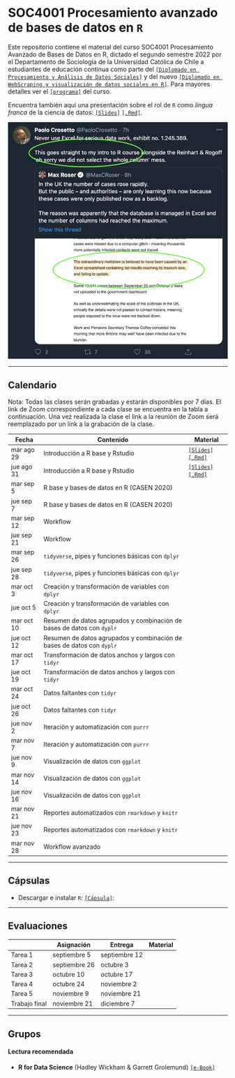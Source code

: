 # SOC4001 Procesamiento avanzado de bases de datos en `R`
Este repositorio contiene el material del curso SOC4001 Procesamiento Avanzado de Bases de Datos en R, dictado el segundo semestre 2022 por el Departamento de Sociología de la Universidad Católica de Chile a estudiantes de educación continua como parte del [`[Diplomado en Procesamiento y Análisis de Datos Sociales]`](https://educacioncontinua.uc.cl/41343-ficha-diplomado-en-procesamiento-y-analisis-de-datos-sociales) y del nuevo [`[Diplomado en WebScraping y visualización de datos sociales en R]`](https://educacioncontinua.uc.cl/programas/diplomado-en-webscraping-y-visualizacion-de-datos-sociales-en-r/). Para mayores detalles ver el [`[programa]`](files/syllabus_soc4001.pdf) del curso.

Encuentra también aquí una presentación sobre el rol de `R` como *lingua franca* de la ciencia de datos: [`[Slides]`](https://mebucca.github.io/dar_soc4001/slides/presentation/presentation#1) [`[.Rmd]`](slides/presentation/presentation.Rmd). 


![useR](files/useR.png)

---
## Calendario

Nota: Todas las clases serán grabadas y estarán disponibles por 7 días. El link de Zoom correspondiente a cada clase se encuentra en la tabla a continuación. Una vez realizada la clase el link a la reunión de Zoom será reemplazado por un link a la grabación de la clase. 


| Fecha             | Contenido                                                      | Material                                                                                                                                                  |
|-------------------|---------------------------------------------------------------|----------------------------------------------------------------------------------------------------------------------------------------------------------|
| mar ago 29        | Introducción a R base y Rstudio                               | [`[Slides]`](https://mebucca.github.io/dar_soc4001/slides/class_1/class_1#1) [`[.Rmd]`](slides/class_1/class_1.Rmd)                                        |
| jue ago 31        | Introducción a R base y Rstudio                               | [`[Slides]`](https://mebucca.github.io/dar_soc4001/slides/class_2/class_2#1) [`[.Rmd]`](slides/class_2/class_2.Rmd)                                        |
| mar sep 5         | R base y bases de datos en R (CASEN 2020)                     |                                                                                                                                                          |
| jue sep 7         | R base y bases de datos en R (CASEN 2020)                     |                                                                                                                                                          |
| mar sep 12        | Workflow                                                      |                                                                                                                                                          |
| jue sep 21        | Workflow                                                      |                                                                                                                                                          |
| mar sep 26        | `tidyverse`, pipes y funciones básicas con `dplyr`            |                                                                                                                                                          |
| jue sep 28        | `tidyverse`, pipes y funciones básicas con `dplyr`            |                                                                                                                                                          |
| mar oct 3         | Creación y transformación de variables con `dplyr`            |                                                                                                                                                          |
| jue oct 5         | Creación y transformación de variables con `dplyr`            |                                                                                                                                                          |
| mar oct 10        | Resumen de datos agrupados y combinación de bases de datos con `dyplr` |                                                                                                                                                          |
| jue oct 12        | Resumen de datos agrupados y combinación de bases de datos con `dyplr` |                                                                                                                                                          |
| mar oct 17        | Transformación de datos anchos y largos con `tidyr`           |                                                                                                                                                          |
| jue oct 19        | Transformación de datos anchos y largos con `tidyr`           |                                                                                                                                                          |
| mar oct 24        | Datos faltantes con `tidyr`                                   |                                                                                                                                                          |
| jue oct 26        | Datos faltantes con `tidyr`                                   |                                                                                                                                                          |
| jue nov 2         | Iteración y automatización con `purrr`                        |                                                                                                                                                          |
| mar nov 7         | Iteración y automatización con `purrr`                        |                                                                                                                                                          |
| jue nov 9         | Visualización de datos con `ggplot`                           |                                                                                                                                                          |
| mar nov 14        | Visualización de datos con `ggplot`                           |                                                                                                                                                          |
| jue nov 16        | Visualización de datos con `ggplot`                           |                                                                                                                                                          |
| mar nov 21        | Reportes automatizados con `rmarkdown` y `knitr`              |                                                                                                                                                          |
| jue nov 23        | Reportes automatizados con `rmarkdown` y `knitr`              |                                                                                                                                                          |
| mar nov 28        | Workflow avanzado                                             |                                                                                                                                                          |



---
## Cápsulas

- Descargar e instalar `R`: [`[Cápsula]`](): 


---
## Evaluaciones 

|                | Asignación   | Entrega       | Material |
|----------------|--------------|---------------|----------|
| Tarea 1        | septiembre 5 | septiembre 12 |          |
| Tarea 2        | septiembre 26| octubre 3     |          |
| Tarea 3        | octubre 10   | octubre 17    |          |
| Tarea 4        | octubre 24   | noviembre 2   |          |
| Tarea 5        | noviembre 9  | noviembre 21  |          |
| Trabajo final  | noviembre 21 | diciembre 7   |          |



---
## Grupos



#### Lectura recomendada

- **R for Data Science** (Hadley Wickham & Garrett Grolemund) [`[e-Book]`](https://r4ds.had.co.nz/)



